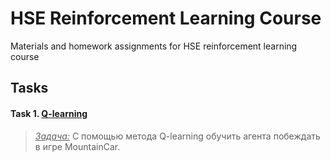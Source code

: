 # HSE Reinforcement Learning Course

Materials and homework assignments for HSE reinforcement learning course

## Tasks

#### Task 1. [Q-learning](/hw_01_mountain_car)
>   <ins><i>Задача:</i></ins> С помощью метода Q-learning обучить агента побеждать в игре MountainCar.
